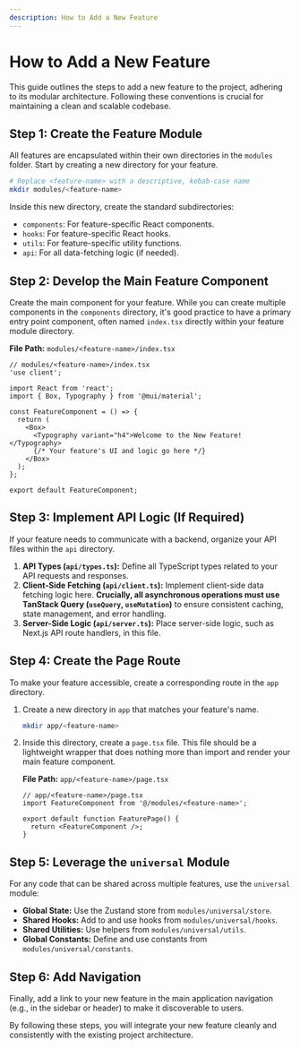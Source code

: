 ```yaml
---
description: How to Add a New Feature
---
```


# How to Add a New Feature

This guide outlines the steps to add a new feature to the project, adhering to its modular architecture. Following these conventions is crucial for maintaining a clean and scalable codebase.

## Step 1: Create the Feature Module

All features are encapsulated within their own directories in the `modules` folder. Start by creating a new directory for your feature.

```bash
# Replace <feature-name> with a descriptive, kebab-case name
mkdir modules/<feature-name>
```

Inside this new directory, create the standard subdirectories:

- `components`: For feature-specific React components.
- `hooks`: For feature-specific React hooks.
- `utils`: For feature-specific utility functions.
- `api`: For all data-fetching logic (if needed).

## Step 2: Develop the Main Feature Component

Create the main component for your feature. While you can create multiple components in the `components` directory, it's good practice to have a primary entry point component, often named `index.tsx` directly within your feature module directory.

**File Path:** `modules/<feature-name>/index.tsx`

```tsx
// modules/<feature-name>/index.tsx
'use client';

import React from 'react';
import { Box, Typography } from '@mui/material';

const FeatureComponent = () => {
  return (
    <Box>
      <Typography variant="h4">Welcome to the New Feature!</Typography>
      {/* Your feature's UI and logic go here */}
    </Box>
  );
};

export default FeatureComponent;
```

## Step 3: Implement API Logic (If Required)

If your feature needs to communicate with a backend, organize your API files within the `api` directory.

1.  **API Types (`api/types.ts`):** Define all TypeScript types related to your API requests and responses.
2.  **Client-Side Fetching (`api/client.ts`):** Implement client-side data fetching logic here. **Crucially, all asynchronous operations must use TanStack Query (`useQuery`, `useMutation`)** to ensure consistent caching, state management, and error handling.
3.  **Server-Side Logic (`api/server.ts`):** Place server-side logic, such as Next.js API route handlers, in this file.

## Step 4: Create the Page Route

To make your feature accessible, create a corresponding route in the `app` directory.

1.  Create a new directory in `app` that matches your feature's name.

    ```bash
    mkdir app/<feature-name>
    ```

2.  Inside this directory, create a `page.tsx` file. This file should be a lightweight wrapper that does nothing more than import and render your main feature component.

    **File Path:** `app/<feature-name>/page.tsx`

    ```tsx
    // app/<feature-name>/page.tsx
    import FeatureComponent from '@/modules/<feature-name>';

    export default function FeaturePage() {
      return <FeatureComponent />;
    }
    ```

## Step 5: Leverage the `universal` Module

For any code that can be shared across multiple features, use the `universal` module:

-   **Global State:** Use the Zustand store from `modules/universal/store`.
-   **Shared Hooks:** Add to and use hooks from `modules/universal/hooks`.
-   **Shared Utilities:** Use helpers from `modules/universal/utils`.
-   **Global Constants:** Define and use constants from `modules/universal/constants`.

## Step 6: Add Navigation

Finally, add a link to your new feature in the main application navigation (e.g., in the sidebar or header) to make it discoverable to users.

By following these steps, you will integrate your new feature cleanly and consistently with the existing project architecture.
